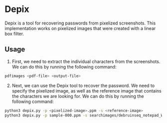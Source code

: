 # Depix

Depix is a tool for recovering passwords from pixelized screenshots. This implementation works on pixelized images that were created with a linear box filter.

## Usage

1. First, we need to extract the individual characters from the screenshots. We can do this by running the following command:

```bash
pdfimages <pdf-file> <output-file>
```

2. Next, we can use the Depix tool to recover the password. We need to specify the pixelized image, as well as the reference image that contains the characters we are looking for. We can do this by running the following command:

```bash
python3 depix.py -p <pixelized-image>.ppm -s <reference-image>
python3 depix.py -p sample-000.ppm -s searchimages/debruinseq_notepad_Windows10_closeAndSpaced.png
```